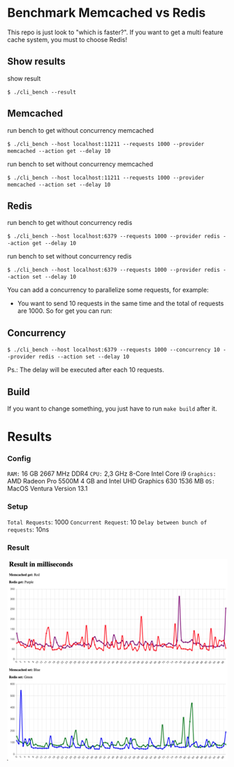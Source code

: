# Benchmark Memcached vs Redis

This repo is just look to "which is faster?". If you want to get a multi feature cache system, you must to choose Redis!

## Show results

show result
```shell
$ ./cli_bench --result
```

## Memcached

run bench to get without concurrency memcached
```shell
$ ./cli_bench --host localhost:11211 --requests 1000 --provider memcached --action get --delay 10
```

run bench to set without concurrency memcached
```shell
$ ./cli_bench --host localhost:11211 --requests 1000 --provider memcached --action set --delay 10
```

## Redis

run bench to get without concurrency redis
```shell
$ ./cli_bench --host localhost:6379 --requests 1000 --provider redis --action get --delay 10
```

run bench to set without concurrency redis
```shell
$ ./cli_bench --host localhost:6379 --requests 1000 --provider redis --action set --delay 10
```

You can add a concurrency to parallelize some requests, for example:
- You want to send 10 requests in the same time and the total of requests are 1000. So for get you can run:

## Concurrency

```shell
$ ./cli_bench --host localhost:6379 --requests 1000 --concurrency 10 --provider redis --action set --delay 10
```

Ps.: The delay will be executed after each 10 requests.


## Build

If you want to change something, you just have to run ``make build`` after it.

# Results

### Config

``RAM:`` 16 GB 2667 MHz DDR4
``CPU:`` 2,3 GHz 8-Core Intel Core i9
``Graphics:`` AMD Radeon Pro 5500M 4 GB and Intel UHD Graphics 630 1536 MB
``OS:`` MacOS Ventura Version 13.1

### Setup
``Total Requests``: 1000
``Concurrent Request``: 10
``Delay between bunch of requests``: 10ns

### Result
<img src="result.png" />